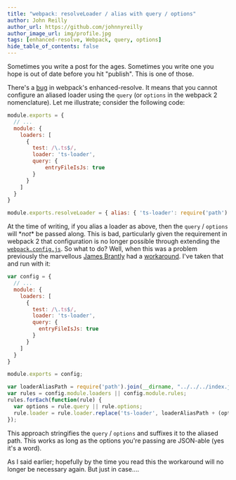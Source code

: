 ```yaml
---
title: "webpack: resolveLoader / alias with query / options"
author: John Reilly
author_url: https://github.com/johnnyreilly
author_image_url: img/profile.jpg
tags: [enhanced-resolve, Webpack, query, options]
hide_table_of_contents: false
---
```

Sometimes you write a post for the ages. Sometimes you write one you hope is out of date before you hit "publish". This is one of those.

 There's a [bug](<https://github.com/webpack/enhanced-resolve/issues/41>) in webpack's enhanced-resolve. It means that you cannot configure an aliased loader using the `query` (or `options` in the webpack 2 nomenclature). Let me illustrate; consider the following code:

```js
module.exports = {
  // ...
  module: {
    loaders: [
      {
        test: /\.ts$/,
        loader: 'ts-loader',
        query: {
            entryFileIsJs: true
        }
      }
    ]
  }
}

module.exports.resolveLoader = { alias: { 'ts-loader': require('path').join(__dirname, "../../index.js")
```

At the time of writing, if you alias a loader as above, then the `query` / `options` will \**not*\* be passed along. This is bad, particularly given the requirement in webpack 2 that configuration is no longer possible through extending the [`webpack.config.js`](<https://webpack.js.org/guides/migrating/#loader-configuration-is-through-options>). So what to do? Well, when this was a problem previously the marvellous [James Brantly](<https://www.twitter.com/jbrantly>) had a [workaround](<https://github.com/webpack/webpack/issues/1289#issuecomment-125767499>). I've taken that and run with it:

```js
var config = {
  // ...
  module: {
    loaders: [
      {
        test: /\.ts$/,
        loader: 'ts-loader',
        query: {
          entryFileIsJs: true
        }
      }
    ]
  }
}

module.exports = config;

var loaderAliasPath = require('path').join(__dirname, "../../../index.js");
var rules = config.module.loaders || config.module.rules;
rules.forEach(function(rule) {
  var options = rule.query || rule.options;
  rule.loader = rule.loader.replace('ts-loader', loaderAliasPath + (options ? '?' + JSON.stringify(options) : ''));
});
```

This approach stringifies the `query` / `options` and suffixes it to the aliased path. This works as long as the options you're passing are JSON-able (yes it's a word).

As I said earlier; hopefully by the time you read this the workaround will no longer be necessary again. But just in case....


